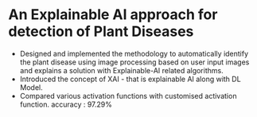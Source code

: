 # An Explainable AI approach for detection of Plant Diseases

- Designed and implemented the methodology to automatically identify the plant disease using image processing
based on user input images and explains a solution with Explainable-AI related algorithms.
- Introduced the concept of XAI - that is explainable AI along with DL Model.
- Compared various activation functions with customised activation function. accuracy : 97.29%
